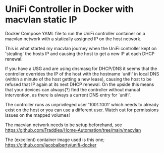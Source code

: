 # UniFi Controller in Docker with macvlan static IP

Docker Compose YAML file to run the UniFi controller container on a macvlan network with a statically assigned IP on the host network.

This is what started my macvlan journey when the UniFi controller kept on 'stealing' the hosts IP and causing the host to get a new IP at each DHCP renewal.

If you have a USG and are using dnsmasq for DHCP/DNS it seems that the controller overrides the IP of the host with the hostname 'unifi' in local DNS (within a minute of the host getting a new lease), causing the host to be refused that IP again at its next DHCP renewal.  On the upside this means that your devices can always(?) find the controller without manual intervention, as there is always a current DNS entry for 'unifi'.

The controller runs as unprivileged user '1001:1001' which needs to already exist on the host or you can use a different user.  Watch out for permissions issues on the mapped volumes!

The macvlan network needs to be setup beforehand, see https://github.com/Fraddles/Home-Automation/tree/main/macvlan

The (excellent) container image used is this one; https://github.com/jacobalberty/unifi-docker
